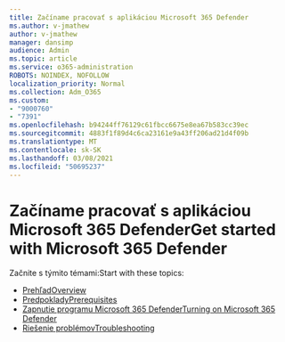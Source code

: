 ```yaml
---
title: Začíname pracovať s aplikáciou Microsoft 365 Defender
ms.author: v-jmathew
author: v-jmathew
manager: dansimp
audience: Admin
ms.topic: article
ms.service: o365-administration
ROBOTS: NOINDEX, NOFOLLOW
localization_priority: Normal
ms.collection: Adm_O365
ms.custom:
- "9000760"
- "7391"
ms.openlocfilehash: b94244ff76129c61fbcc6675e8ea67b583cc39ec
ms.sourcegitcommit: 4883f1f89d4c6ca23161e9a43ff206ad21d4f09b
ms.translationtype: MT
ms.contentlocale: sk-SK
ms.lasthandoff: 03/08/2021
ms.locfileid: "50695237"
---
```

# <a name="get-started-with-microsoft-365-defender"></a><span data-ttu-id="b39f3-102">Začíname pracovať s aplikáciou Microsoft 365 Defender</span><span class="sxs-lookup"><span data-stu-id="b39f3-102">Get started with Microsoft 365 Defender</span></span>

<span data-ttu-id="b39f3-103">Začnite s týmito témami:</span><span class="sxs-lookup"><span data-stu-id="b39f3-103">Start with these topics:</span></span>

- [<span data-ttu-id="b39f3-104">Prehľad</span><span class="sxs-lookup"><span data-stu-id="b39f3-104">Overview</span></span>](https://docs.microsoft.com/microsoft-365/security/mtp/microsoft-threat-protection)
- [<span data-ttu-id="b39f3-105">Predpoklady</span><span class="sxs-lookup"><span data-stu-id="b39f3-105">Prerequisites</span></span>](https://docs.microsoft.com/microsoft-365/security/mtp/prerequisites)
- [<span data-ttu-id="b39f3-106">Zapnutie programu Microsoft 365 Defender</span><span class="sxs-lookup"><span data-stu-id="b39f3-106">Turning on Microsoft 365 Defender</span></span>](https://docs.microsoft.com/microsoft-365/security/mtp/mtp-enable)
- [<span data-ttu-id="b39f3-107">Riešenie problémov</span><span class="sxs-lookup"><span data-stu-id="b39f3-107">Troubleshooting</span></span>](https://docs.microsoft.com/microsoft-365/security/mtp/troubleshoot)
